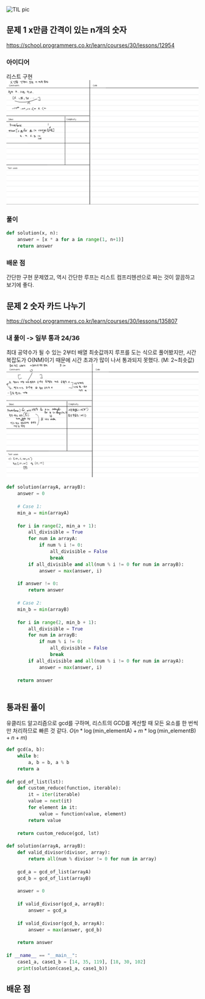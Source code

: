 ![TIL pic](../기본형2_python.png)

## 문제 1 x만큼 간격이 있는 n개의 숫자
https://school.programmers.co.kr/learn/courses/30/lessons/12954

### 아이디어
리스트 구현
![problem1](n_numbers_w_x_intervals.jpg)

### 풀이
```python
def solution(x, n):
    answer = [x * a for a in range(1, n+1)]
    return answer
```

### 배운 점
간단한 구현 문제였고, 역시 간단한 루프는 리스트 컴프리헨션으로 짜는 것이 깔끔하고 보기에 좋다.


## 문제 2 숫자 카드 나누기
https://school.programmers.co.kr/learn/courses/30/lessons/135807

### 내 풀이 -> 일부 통과 24/36
최대 공약수가 될 수 있는 2부터 배열 최솟값까지 루프를 도는 식으로 풀어봤지만, 시간 복잡도가 O(NM)이기 때문에 시간 초과가 많이 나서 통과되지 못했다. (M: 2~최솟값)
![problem2](divide_cards.jpeg)

```python
def solution(arrayA, arrayB):
    answer = 0
    
    # Case 1:
    min_a = min(arrayA)
    
    for i in range(2, min_a + 1):
        all_divisible = True
        for num in arrayA:
            if num % i != 0:
                all_divisible = False
                break
        if all_divisible and all(num % i != 0 for num in arrayB):
            answer = max(answer, i)
    
    if answer != 0:
        return answer
    
    # Case 2:
    min_b = min(arrayB)
    
    for i in range(2, min_b + 1):
        all_divisible = True
        for num in arrayB:
            if num % i != 0:
                all_divisible = False
                break
        if all_divisible and all(num % i != 0 for num in arrayA):
            answer = max(answer, i)
    
    return answer



```

## 통과된 풀이
유클리드 알고리즘으로 gcd를 구하며, 리스트의 GCD를 계산할 때 모든 요소를 한 번씩만 처리하므로 빠른 것 같다.
$O(n * \log(\text{min_elementA}) + m * \log(\text{min_elementB}) + n + m)$

```python
def gcd(a, b):
    while b:
        a, b = b, a % b
    return a

def gcd_of_list(lst):
    def custom_reduce(function, iterable):
        it = iter(iterable)
        value = next(it)
        for element in it:
            value = function(value, element)
        return value

    return custom_reduce(gcd, lst)

def solution(arrayA, arrayB):
    def valid_divisor(divisor, array):
        return all(num % divisor != 0 for num in array)

    gcd_a = gcd_of_list(arrayA)
    gcd_b = gcd_of_list(arrayB)

    answer = 0

    if valid_divisor(gcd_a, arrayB):
        answer = gcd_a

    if valid_divisor(gcd_b, arrayA):
        answer = max(answer, gcd_b)

    return answer

if __name__ == "__main__":
    case1_a, case1_b = [14, 35, 119], [18, 30, 102]
    print(solution(case1_a, case1_b))

```

## 배운 점
